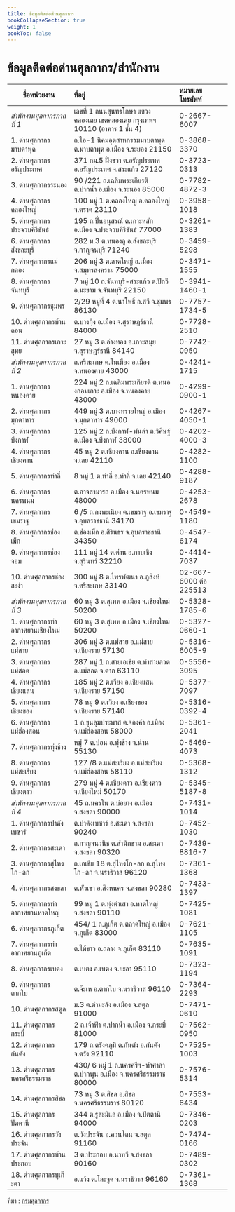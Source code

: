 ```yaml
---
title: ข้อมูลติดต่อด่านศุลกากร
bookCollapseSection: true
weight: 1
bookToc: false
---
```


ข้อมูลติดต่อด่านศุลกากร/สำนักงาน
===


|ชื่อหน่วยงาน      |       ที่อยู่                 |หมายเลขโทรศัพท์ |
|-------------------|:----------------|:---------|
|*สำนักงานศุลกากรภาคที่ 1*|เลขที่ 1 ถนนสุนทรโกษา แขวงคลองเตย เขตคลองเตย กรุงเทพฯ 10110 (อาคาร 1 ชั้น 4)|0-2667-6007|
|1. ด่านศุลกากรมาบตาพุด|ถ.ไอ-1 นิคมอุตสาหกรรมมาบตาพุด ต.มาบตาพุด อ.เมือง จ.ระยอง 21150|0-3868-3370|
|2. ด่านศุลกากรอรัญประเทศ|371 กม.5 ฝั่งขวา ต.อรัญประเทศ อ.อรัญประเทศ จ.สระแก้ว 27120|0-3723-0313|
|3. ด่านศุลกากรระนอง|90 /221 ถ.เฉลิมพระเกียรติ ต.ปากน้ำ อ.เมือง จ.ระนอง 85000|0-7782-4872-3|
|4. ด่านศุลกากรคลองใหญ่|100 หมู่ 1 ต.คลองใหญ่ อ.คลองใหญ่ จ.ตราด 23110|0-3958-1018|
|5. ด่านศุลกากรประจวบคีรีขันธ์|195 ถ.ปิ่นอนุสรณ์ ต.เกาะหลัก อ.เมือง จ.ประจวบคีรีขันธ์ 77000|0-3261-1383|
|6. ด่านศุลกากรสังขละบุรี|282 ม.3 ต.หนองลู อ.สังขละบุรี จ.กาญจนบุรี 71240|0-3459-5298|
|7. ด่านศุลกากรแม่กลอง|206 หมู่ 3 ต.ลาดใหญ่ อ.เมือง จ.สมุทรสงคราม 75000|0-3471-1555|
|8. ด่านศุลกากรจันทบุรี|7 หมู่ 10 ถ.จันทบุรี-สระแก้ว ต.ปัถวี อ.มะขาม จ.จันทบุรี 22150|0-3941-1460-1|
|9. ด่านศุลกากรชุมพร|2/29 หมู่ที่ 4 ต.นาโพธิ์ อ.สวี จ.ชุมพร 86130|0-7757-1734-5|
|10. ด่านศุลกากรบ้านดอน|ต.บางกุ้ง อ.เมือง จ.สุราษฎร์ธานี 84000|0-7728-2510|
|11. ด่านศุลกากรเกาะสุมย|27 หมู่ 3 ต.อ่างทอง อ.เกาะสมุย จ.สุราษฎร์ธานี 84140|0-7742-0950|
|*สำนักงานศุลกากรภาคที่ 2* |ถ.ศรีสะเกษ ต.ในเมือง อ.เมือง จ.หนองคาย 43000|0-4241-1715|
|1. ด่านศุลกากรหนองคาย|224 หมู่ 2 ถ.เฉลิมพระเกียรติ ต.หนองกอมเกาะ อ.เมือง จ.หนองคาย 43000|0-4299-0900-1|
|2. ด่านศุลกากรมุกดาหาร|449 หมู่ 3 ต.บางทรายใหญ่ อ.เมือง จ.มุกดาหาร 49000|0-4267-4050-1|
|3. ด่านศุลกากรบึงกาฬ|125 หมู่ 2 ถ.บึงกาฬ-พันลำ ต.วิศิษฐ์ อ.เมือง จ.บึงกาฬ 38000|0-4202-4000-3|
|4. ด่านศุลกากรเชียงคาน|45 หมู่ 2 ต.เชียงคาน อ.เชียงคาน จ.เลย 42110| 0-4282-1100|
|5. ด่านศุลกากรท่าลี่|8 หมู่ 1 ต.ท่าลี่ อ.ท่าลี่ จ.เลย 42140|0-4288-9187|
|6. ด่านศุลกากรนครพนม|ต.อาจสามารถ อ.เมือง จ.นครพนม 48000|0-4253-2678|
|7. ด่านศุลกากรเขมราฐ|6 /5 ถ.กงพะเนียง ต.เขมราฐ อ.เขมราฐ จ.อุบลราชธานี 34170|0-4549-1180|
|8. ด่านศุลกากรช่องเม็ก|ต.ช่องเม็ก อ.สิรินธร จ.อุบลราชธานี 34350|0-4547-6174|
|9. ด่านศุลกากรช่องจอม|111 หมู่ 14 ต.ด่าน อ.กาบเชิง จ.สุรินทร์ 32210|0-4414-7037|
|10. ด่านศุลกากรช่องสะงำ|300 หมู่ 8 ต.ไพรพัฒนา อ.ภูสิงห์ จ.ศรีสะเกษ 33140|02-667-6000 ต่อ 225513|
|*สำนักงานศุลกากรภาคที่ 3*|60 หมู่ 3 ต.สุเทพ อ.เมือง จ.เชียงใหม่ 50200|0-5328-1785-6|
|1. ด่านศุลกากรท่าอากาศยานเชียงใหม่|60 หมู่ 3 ต.สุเทพ อ.เมือง จ.เชียงใหม่ 50200|0-5327-0660-1|
|2. ด่านศุลกากรแม่สาย|306 หมู่ 3 ต.แม่สาย อ.แม่สาย จ.เชียงราย 57130|0-5316-6005-9|
|3. ด่านศุลกากรแม่สอด|287 หมู่ 1 ถ.สายเอเชีย ต.ท่าสายลวด อ.แม่สอด จ.ตาก 63110|0-5556-3095|
|4. ด่านศุลกากรเชียงแสน|185 หมู่ 2 ต.เวียง อ.เชียงแสน จ.เชียงราย 57150|0-5377-7097|
|5. ด่านศุลกากรเชียงของ|78 หมู่ 9 ต.เวียง อ.เชียงของ จ.เชียงราย 57140|0-5316-0392-4|
|6. ด่านศุลกากรแม่ฮ่องสอน|1 ถ.ขุนลุมประพาส ต.จองคำ อ.เมือง จ.แม่ฮ่องสอน 58000|0-5361-2041|
|7. ด่านศุลกากรทุ่งช้าง|หมู่ 7 ต.ปอน อ.ทุ่งช้าง จ.น่าน 55130|0-5469-4073|
|8. ด่านศุลกากรแม่สะเรียง|127 /8 ต.แม่สะเรียง อ.แม่สะเรียง จ.แม่ฮ่องสอน 58110|0-5368-1312|
|9. ด่านศุลกากรเชียงดาว|279 หมู่ 4 ต.เชียงดาว อ.เชียงดาว จ.เชียงใหม่ 50170|0-5345-5187-8|
|*สำนักงานศุลกากรภาคที่ 4*|45 ถ.นครใน ต.บ่อยาง อ.เมือง จ.สงขลา 90000|0-7431-1014|
|1. ด่านศุลกากรปาดังเบซาร์|ต.ปาดังเบซาร์ อ.สะเดา จ.สงขลา 90240|0-7452-1030|
|2. ด่านศุลกากรสะเดา|ถ.กาญจนวนิช ต.สำนักขาม อ.สะเดา จ.สงขลา 90320|0-7439-8816-7|
|3. ด่านศุลกากรสุไหงโก-ลก|ถ.เอเชีย 18 ต.สุไหงโก-ลก อ.สุไหงโก-ลก จ.นราธิวาส 96120|0-7361-1368|
|4. ด่านศุลกากรสงขลา|ต.หัวเขา อ.สิงหนคร จ.สงขลา 90280|0-7433-1397|
|5. ด่านศุลกากรท่าอากาศยานหาดใหญ่|99 หมู่ 1 ต.ทุ่งตำเสา อ.หาดใหญ่ จ.สงขลา 90110|0-7425-1081|
|6. ด่านศุลกากรภูเก็ต|454/ 1 ถ.ภูเก็ต ต.ตลาดใหญ่ อ.เมือง จ.ภูเก็ต 83000|0-7621-1105|
|7. ด่านศุลกากรท่าอากาศยานภูเก็ต|ต.ไม้ขาว อ.ถลาง จ.ภูเก็ต 83110|0-7635-1091|
|8. ด่านศุลกากรเบตง|ต.เบตง อ.เบตง จ.ยะลา 95110|0-7323-1194|
|9. ด่านศุลกากรตากใบ|ต.จ๊ะเห อ.ตากใบ จ.นราธิวาส 96110|0-7364-2293|
|10. ด่านศุลกากรสตูล|ม.3 ต.ตำมะลัง อ.เมือง จ.สตูล 91000|0-7471-0610|
|11. ด่านศุลกากรกระบี่|2 ถ.เจ้าฟ้า ต.ปากน้ำ อ.เมือง จ.กระบี่ 81000|0-7562-0950|
|12. ด่านศุลกากรกันตัง|179 ถ.ตรังคภูมิ ต.กันตัง อ.กันตัง จ.ตรัง 92110|0-7525-1003|
|13. ด่านศุลกากรนครศรีธรรมราช|430/ 6 หมู่ 1 ถ.นครศรีฯ-ท่าศาลา ต.ปากพูน อ.เมือง จ.นครศรีธรรมราช 80000|0-7576-5314|
|14. ด่านศุลกากรสิชล|73 หมู่ 3 ต.สิชล อ.สิชล จ.นครศรีธรรมราช 80120|0-7553-6434|
|15. ด่านศุลกากรปัตตานี|344 ต.รูสะมิแล อ.เมือง จ.ปัตตานี 94000|0-7346-0203|
|16. ด่านศุลกากรวังประจัน|ต.วังประจัน อ.ควนโดน จ.สตูล 91160|0-7474-0166|
|17. ด่านศุลกากรบ้านประกอบ|3 ต.ประกอบ อ.นาทวี จ.สงขลา 90160|0-7489-0302|
|18. ด่านศุลกากรบูเก๊ะตา|อ.แว้ง ต.โละจูด จ.นราธิวาส 96160|0-7361-1368|

ที่มา : [กรมศุลกากร](http://www.customs.go.th/list_multi_tab.php?link=list_abstract_tb_simple.php&ini_content=absdb_customs_house_contact&ini_menu=menu_about_160421_01&left_menu=menu_about_160421_01_161003_02&ini_tab=menu_about_160421_01_161003_02&tab=menu_about_160421_01_161003_02_161003_03&&tab=menu_about_160421_01_161003_02_161003_03&xleft_menu=menu_about_160421_01_161003_02_161003_03)

